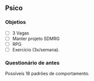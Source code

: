 ## Psico

### Objetios
- [ ] 3 Vagas
- [ ] Manter projeto SDMRG
- [ ] RPG
- [ ] Exercício (3x/semana).

### Questionário de antes
Possíveis 18 padrões de comportamento. 
